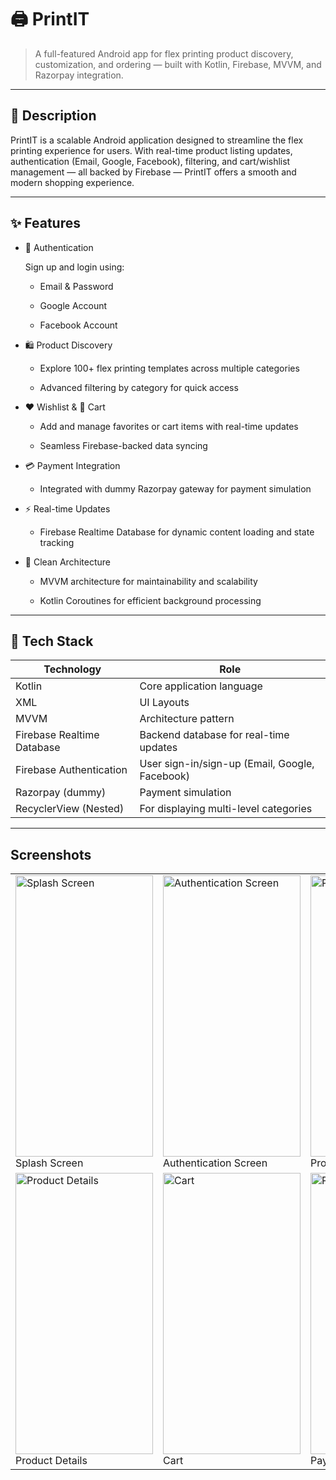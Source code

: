 # 🖨️ PrintIT

> A full-featured Android app for flex printing product discovery, customization, and ordering — built with Kotlin, Firebase, MVVM, and Razorpay integration.

---

## 📱 Description

PrintIT is a scalable Android application designed to streamline the flex printing experience for users. With real-time product listing updates, authentication (Email, Google, Facebook), filtering, and cart/wishlist management — all backed by Firebase — PrintIT offers a smooth and modern shopping experience.

---

## ✨ Features

- 🔐 Authentication  

  Sign up and login using:

  - Email & Password  

  - Google Account  

  - Facebook Account  

- 🛍️ Product Discovery  

  - Explore 100+ flex printing templates across multiple categories  

  - Advanced filtering by category for quick access  

- ❤️ Wishlist & 🛒 Cart  

  - Add and manage favorites or cart items with real-time updates  

  - Seamless Firebase-backed data syncing  

- 💳 Payment Integration  

  - Integrated with dummy Razorpay gateway for payment simulation  

- ⚡ Real-time Updates  

  - Firebase Realtime Database for dynamic content loading and state tracking  

- 🧠 Clean Architecture  

  - MVVM architecture for maintainability and scalability  

  - Kotlin Coroutines for efficient background processing  

---

## 🧪 Tech Stack

| Technology                     | Role |
|-------------------------------|------|
| Kotlin                        | Core application language |
| XML                           | UI Layouts |
| MVVM                          | Architecture pattern |
| Firebase Realtime Database    | Backend database for real-time updates |
| Firebase Authentication       | User sign-in/sign-up (Email, Google, Facebook) |
| Razorpay (dummy)              | Payment simulation |
| RecyclerView (Nested)         | For displaying multi-level categories |

---

## Screenshots

<table>
  <tr>
    <td><img src="https://github.com/user-attachments/assets/eaf815f6-d2fc-4f8a-a682-2887762b58d0" alt="Splash Screen" width="220" height="450" /><br/>Splash Screen</td>
    <td><img src="https://github.com/user-attachments/assets/159b5bd9-08e3-46b0-a779-3ac2c498a29d" alt="Authentication Screen" width="220" height="450" /><br/>Authentication Screen</td>
    <td><img src="https://github.com/user-attachments/assets/4bc276aa-028a-48c1-bcef-80c0ca11734d" alt="Product Listing" width="220" height="450" /><br/>Product Listing</td>
  </tr>
  <tr>
    <td><img src="https://github.com/user-attachments/assets/650719dd-1714-4a1e-ab59-1473835bdc06" alt="Product Details" width="220" height="450" /><br/>Product Details</td>
    <td><img src="https://github.com/user-attachments/assets/6ee91ce1-aef4-490b-8acf-72e9731bb275" alt="Cart" width="220" height="450" /><br/>Cart</td>
    <td><img src="https://github.com/user-attachments/assets/360037d7-0a36-4ee9-b8b2-e650cf4eee9b" alt="Payment Simulation" width="220" height="450" /><br/>Payment Simulation</td>
  </tr>
 
</table>





